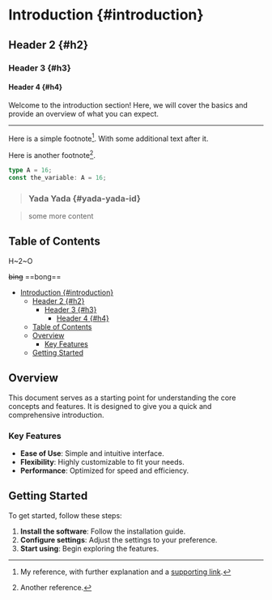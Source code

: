 # Introduction {#introduction}

## Header 2 {#h2}

### Header 3 {#h3}

#### Header 4 {#h4}

Welcome to the introduction section! Here, we will cover the basics and provide an overview of what you can expect.

---

Here is a simple footnote[^1]. With some additional text after it.

Here is another footnote[^2].

[^1]: My reference, with further explanation and a [supporting link](https://website.com).

[^2]: Another reference.

```typescript
type A = 16;
const the_variable: A = 16;
```

> ### Yada Yada {#yada-yada-id}

> some more content

## Table of Contents

H~2~O

~~bing~~
==bong==

- [Introduction {#introduction}](#introduction-introduction)
  - [Header 2 {#h2}](#header-2-h2)
    - [Header 3 {#h3}](#header-3-h3)
      - [Header 4 {#h4}](#header-4-h4)
  - [Table of Contents](#table-of-contents)
  - [Overview](#overview)
    - [Key Features](#key-features)
  - [Getting Started](#getting-started)

## Overview

This document serves as a starting point for understanding the core concepts and features. It is designed to give you a quick and comprehensive introduction.

### Key Features

- **Ease of Use**: Simple and intuitive interface.
- **Flexibility**: Highly customizable to fit your needs.
- **Performance**: Optimized for speed and efficiency.

## Getting Started

To get started, follow these steps:

1. **Install the software**: Follow the installation guide.
2. **Configure settings**: Adjust the settings to your preference.
3. **Start using**: Begin exploring the features.
